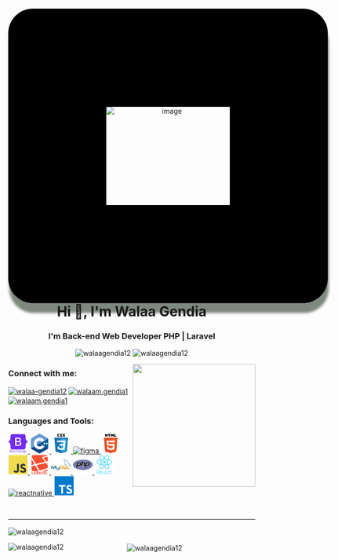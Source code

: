 <p  align="center"><img src="https://mobios.school/images/16.09.2020/5eKX.gif" width="50%" height="200" alt="image"  style="float: left; border: 200px solid #000; border-radius: 50px; box-shadow: 2px 20px 5px rgba(0, 20, 0, 0.5);"/> </p>

<h1 align="center">Hi 👋, I'm Walaa Gendia</h1>
<h3 align="center">I'm Back-end Web Developer PHP | Laravel</h3>
<p align="center"> <img src="https://komarev.com/ghpvc/?username=walaagendia12&label=Profile%20views&color=0e75b6&style=flat" alt="walaagendia12" />
		   <img src="https://img.shields.io/github/followers/walaagendia12?label=Followers" alt="walaagendia12" /></p>
   
     
<img align="right" src="https://user-images.githubusercontent.com/63050133/156676671-d5b2e362-97d4-4404-9447-dd71ddfea82f.gif" width = 250px height="250"/>

<h3 align="left">Connect with me:</h3>
<p align="left">
<a href="https://linkedin.com/in/walaa-gendia12" target="blank"><img align="center" src="https://raw.githubusercontent.com/rahuldkjain/github-profile-readme-generator/master/src/images/icons/Social/linked-in-alt.svg" alt="walaa-gendia12" height="30" width="40" /></a>
<a href="https://fb.com/walaam.gendia1" target="blank"><img align="center" src="https://raw.githubusercontent.com/rahuldkjain/github-profile-readme-generator/master/src/images/icons/Social/facebook.svg" alt="walaam.gendia1" height="30" width="40" /></a>
<a href="https://instagram.com/walaam.gendia1" target="blank"><img align="center" src="https://raw.githubusercontent.com/rahuldkjain/github-profile-readme-generator/master/src/images/icons/Social/instagram.svg" alt="walaam.gendia1" height="30" width="40" /></a>
</p>

<h3 align="left">Languages and Tools:</h3>
<p align="left"> <a href="https://getbootstrap.com" target="_blank" rel="noreferrer"> <img src="https://raw.githubusercontent.com/devicons/devicon/master/icons/bootstrap/bootstrap-plain-wordmark.svg" alt="bootstrap" width="40" height="40"/> </a> <a href="https://www.w3schools.com/cpp/" target="_blank" rel="noreferrer"> <img src="https://raw.githubusercontent.com/devicons/devicon/master/icons/cplusplus/cplusplus-original.svg" alt="cplusplus" width="40" height="40"/> </a> <a href="https://www.w3schools.com/css/" target="_blank" rel="noreferrer"> <img src="https://raw.githubusercontent.com/devicons/devicon/master/icons/css3/css3-original-wordmark.svg" alt="css3" width="40" height="40"/> </a> <a href="https://www.figma.com/" target="_blank" rel="noreferrer"> <img src="https://www.vectorlogo.zone/logos/figma/figma-icon.svg" alt="figma" width="40" height="40"/> </a> <a href="https://www.w3.org/html/" target="_blank" rel="noreferrer"> <img src="https://raw.githubusercontent.com/devicons/devicon/master/icons/html5/html5-original-wordmark.svg" alt="html5" width="40" height="40"/> </a> <a href="https://developer.mozilla.org/en-US/docs/Web/JavaScript" target="_blank" rel="noreferrer"> <img src="https://raw.githubusercontent.com/devicons/devicon/master/icons/javascript/javascript-original.svg" alt="javascript" width="40" height="40"/> </a> <a href="https://laravel.com/" target="_blank" rel="noreferrer"> <img src="https://raw.githubusercontent.com/devicons/devicon/master/icons/laravel/laravel-plain-wordmark.svg" alt="laravel" width="40" height="40"/> </a> <a href="https://www.mysql.com/" target="_blank" rel="noreferrer"> <img src="https://raw.githubusercontent.com/devicons/devicon/master/icons/mysql/mysql-original-wordmark.svg" alt="mysql" width="40" height="40"/> </a> <a href="https://www.php.net" target="_blank" rel="noreferrer"> <img src="https://raw.githubusercontent.com/devicons/devicon/master/icons/php/php-original.svg" alt="php" width="40" height="40"/> </a> <a href="https://reactjs.org/" target="_blank" rel="noreferrer"> <img src="https://raw.githubusercontent.com/devicons/devicon/master/icons/react/react-original-wordmark.svg" alt="react" width="40" height="40"/> </a> <a href="https://reactnative.dev/" target="_blank" rel="noreferrer"> <img src="https://reactnative.dev/img/header_logo.svg" alt="reactnative" width="40" height="40"/> </a> <a href="https://www.typescriptlang.org/" target="_blank" rel="noreferrer"> <img src="https://raw.githubusercontent.com/devicons/devicon/master/icons/typescript/typescript-original.svg" alt="typescript" width="40" height="40"/> </a> </p>
<br>
<hr>
<p><img align="center" src="https://github-readme-stats.vercel.app/api/top-langs?username=walaagendia12&show_icons=true&locale=en&layout=compact" alt="walaagendia12" /></p>

<p><img align="left" src="https://github-readme-stats.vercel.app/api?username=walaagendia12&show_icons=true&locale=en" alt="walaagendia12"width="48%" /></p>

<p><img align="center" src="https://github-readme-streak-stats.herokuapp.com/?user=walaagendia12&" alt="walaagendia12"width="48%"  /></p>

